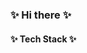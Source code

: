 ### ✨ Hi there ✨

<h4>✨ Tech Stack ✨</h4>
<img height="15" src="https://ziadoua.github.io/m3-Markdown-Badges/badges/HTML/html1.svg">
